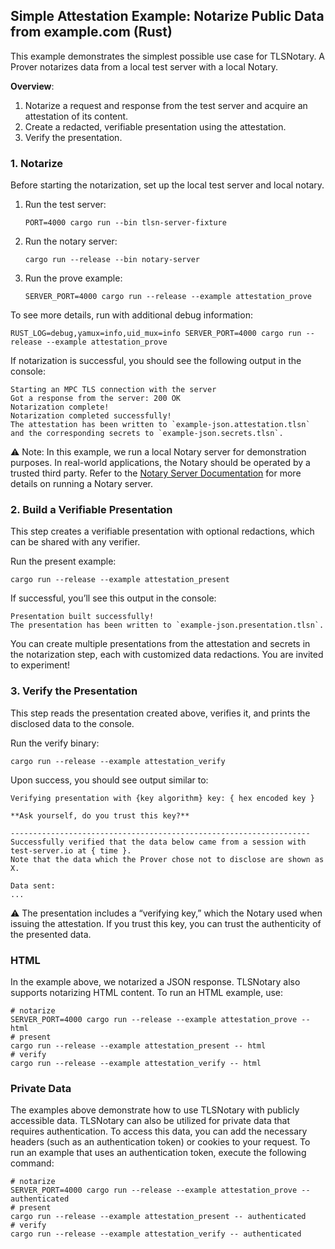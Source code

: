 ## Simple Attestation Example: Notarize Public Data from example.com (Rust) <a name="rust-simple"></a>

This example demonstrates the simplest possible use case for TLSNotary. A Prover notarizes data from a local test server with a local Notary.

**Overview**:
1. Notarize a request and response from the test server and acquire an attestation of its content.
2. Create a redacted, verifiable presentation using the attestation.
3. Verify the presentation.

### 1. Notarize

Before starting the notarization, set up the local test server and local notary.

1. Run the test server:
    ```shell
    PORT=4000 cargo run --bin tlsn-server-fixture
    ```
2. Run the notary server:
    ```shell
    cargo run --release --bin notary-server
    ```
3. Run the prove example:
    ```shell
    SERVER_PORT=4000 cargo run --release --example attestation_prove
    ```

To see more details, run with additional debug information:
```shell
RUST_LOG=debug,yamux=info,uid_mux=info SERVER_PORT=4000 cargo run --release --example attestation_prove
```

If notarization is successful, you should see the following output in the console:
```log
Starting an MPC TLS connection with the server
Got a response from the server: 200 OK
Notarization complete!
Notarization completed successfully!
The attestation has been written to `example-json.attestation.tlsn` and the corresponding secrets to `example-json.secrets.tlsn`.
```

⚠️ Note: In this example, we run a local Notary server for demonstration purposes. In real-world applications, the Notary should be operated by a trusted third party. Refer to the [Notary Server Documentation](https://docs.tlsnotary.org/developers/notary_server.html) for more details on running a Notary server.

### 2. Build a Verifiable Presentation

This step creates a verifiable presentation with optional redactions, which can be shared with any verifier.

Run the present example:
```shell
cargo run --release --example attestation_present
```

If successful, you’ll see this output in the console:

```log
Presentation built successfully!
The presentation has been written to `example-json.presentation.tlsn`.
```

You can create multiple presentations from the attestation and secrets in the notarization step, each with customized data redactions. You are invited to experiment!

### 3. Verify the Presentation

This step reads the presentation created above, verifies it, and prints the disclosed data to the console.

Run the verify binary:
```shell
cargo run --release --example attestation_verify
```

Upon success, you should see output similar to:
```log
Verifying presentation with {key algorithm} key: { hex encoded key }

**Ask yourself, do you trust this key?**

-------------------------------------------------------------------
Successfully verified that the data below came from a session with test-server.io at { time }.
Note that the data which the Prover chose not to disclose are shown as X.

Data sent:
...
```

⚠️ The presentation includes a “verifying key,” which the Notary used when issuing the attestation. If you trust this key, you can trust the authenticity of the presented data.

### HTML

In the example above, we notarized a JSON response. TLSNotary also supports notarizing HTML content. To run an HTML example, use:

```shell
# notarize
SERVER_PORT=4000 cargo run --release --example attestation_prove -- html
# present
cargo run --release --example attestation_present -- html
# verify
cargo run --release --example attestation_verify -- html
```

### Private Data

The examples above demonstrate how to use TLSNotary with publicly accessible data. TLSNotary can also be utilized for private data that requires authentication. To access this data, you can add the necessary headers (such as an authentication token) or cookies to your request. To run an example that uses an authentication token, execute the following command:

```shell
# notarize
SERVER_PORT=4000 cargo run --release --example attestation_prove -- authenticated
# present
cargo run --release --example attestation_present -- authenticated
# verify
cargo run --release --example attestation_verify -- authenticated
```